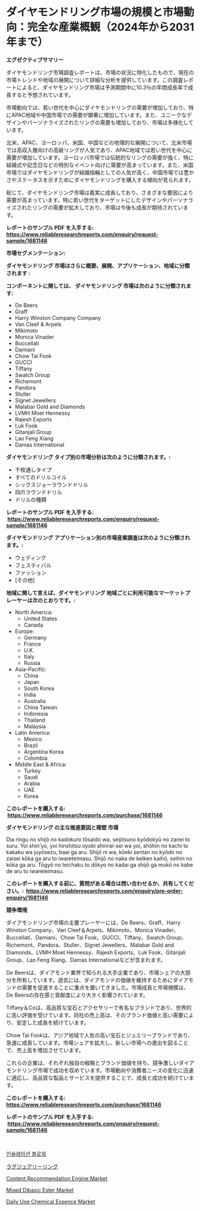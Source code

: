 <p><h1>ダイヤモンドリング市場の規模と市場動向：完全な産業概観（2024年から2031年まで）</h1></p><p><strong>エグゼクティブサマリー</strong></p>
<p><p>ダイヤモンドリング市場調査レポートは、市場の状況に特化したもので、現在の市場トレンドや地域の展開について詳細な分析を提供しています。この調査レポートによると、ダイヤモンドリング市場は予測期間中に10.3％の年間成長率で成長すると予想されています。</p><p>市場動向では、若い世代を中心にダイヤモンドリングの需要が増加しており、特にAPAC地域や中国市場での需要が顕著に増加しています。また、ユニークなデザインやパーソナライズされたリングの需要も増加しており、市場は多様化しています。</p><p>北米、APAC、ヨーロッパ、米国、中国などの地理的な展開について、北米市場では高収入層向けの高級リングが人気であり、APAC地域では若い世代を中心に需要が増加しています。ヨーロッパ市場では伝統的なリングの需要が強く、特に結婚式や記念日などの特別なイベント向けに需要が高まっています。また、米国市場ではダイヤモンドリングが結婚指輪としての人気が高く、中国市場では豊かさやステータスを示すためにダイヤモンドリングを購入する傾向が見られます。</p><p>総じて、ダイヤモンドリング市場は着実に成長しており、さまざまな要因により需要が高まっています。特に若い世代をターゲットにしたデザインやパーソナライズされたリングの需要が拡大しており、市場は今後も成長が期待されています。</p></p>
<p><strong>レポートのサンプル PDF を入手する: <a href="https://www.reliableresearchreports.com/enquiry/request-sample/1681146">https://www.reliableresearchreports.com/enquiry/request-sample/1681146</a></strong></p>
<p><strong>市場セグメンテーション:</strong></p>
<p><strong> ダイヤモンドリング 市場はさらに概要、展開、アプリケーション、地域に分類されます :</strong></p>
<p><strong>コンポーネントに関しては、 ダイヤモンドリング 市場は次のように分類されます: &nbsp;</strong></p>
<p><ul><li>De Beers</li><li>Graff</li><li>Harry Winston Company Company</li><li>Van Cleef & Arpels</li><li>Mikimoto</li><li>Monica Vinader</li><li>Buccellati</li><li>Damiani</li><li>Chow Tai Fook</li><li>GUCCI</li><li>Tiffany</li><li>Swatch Group</li><li>Richemont</li><li>Pandora</li><li>Stuller</li><li>Signet Jewellers</li><li>Malabar Gold and Diamonds</li><li>LVMH Moet Hennessy</li><li>Rajesh Exports</li><li>Luk Fook</li><li>Gitanjali Group</li><li>Lao Feng Xiang</li><li>Damas International</li></ul></p>
<p><strong> ダイヤモンドリング タイプ別の市場分析は次のように分類されます。:</strong></p>
<p><ul><li>千枚通しタイプ</li><li>すべてのドリルコイル</li><li>シックスジョーラウンドドリル</li><li>四爪ラウンドドリル</li><li>ドリルの種類</li></ul></p>
<p><strong>レポートのサンプル PDF を入手する: &nbsp;<a href="https://www.reliableresearchreports.com/enquiry/request-sample/1681146">https://www.reliableresearchreports.com/enquiry/request-sample/1681146</a></strong></p>
<p><strong> ダイヤモンドリング アプリケーション別の市場産業調査は次のように分類されます。:</strong></p>
<p><ul><li>ウェディング</li><li>フェスティバル</li><li>ファッション</li><li>[その他]</li></ul></p>
<p><strong>地域に関して言えば、ダイヤモンドリング 地域ごとに利用可能なマーケットプレーヤーは次のとおりです。:</strong></p>
<p><ul>
    <li>
        North America:
        <ul>
            <li>United States</li>
            <li>Canada</li>
        </ul>
    </li>
    <li>
        Europe:
        <ul>
            <li>Germany</li>
            <li>France</li>
            <li>U.K.</li>
            <li>Italy</li>
            <li>Russia</li>
        </ul>
    </li>
    <li>
        Asia-Pacific:
        <ul>
            <li>China</li>
            <li>Japan</li>
            <li>South Korea</li>
            <li>India</li>
            <li>Australia</li>
            <li>China Taiwan</li>
            <li>Indonesia</li>
            <li>Thailand</li>
            <li>Malaysia</li>
        </ul>
    </li>
    <li>
        Latin America:
        <ul>
            <li>Mexico</li>
            <li>Brazil</li>
            <li>Argentina Korea</li>
            <li>Colombia</li>
        </ul>
    </li>
    <li>
        Middle East & Africa:
        <ul>
            <li>Turkey</li>
            <li>Saudi</li>
            <li>Arabia</li>
            <li>UAE</li>
            <li>Korea</li>
        </ul>
    </li>
    </ul></p>
<p><strong>このレポートを購入する: &nbsp;<a href="https://www.reliableresearchreports.com/purchase/1681146">https://www.reliableresearchreports.com/purchase/1681146</a></strong></p>
<p><strong>ダイヤモンドリング の主な推進要因と障壁 市場</strong></p>
<p><p>Dia ringu no shijō no kadokuro tōsaido wa, seijitsuno kyōdokyū no zanei to suru. Yoi shin'yo, yoi hinshitsu oyobi shinrai-sei wa yoi, shōhin no kachi to kakaku wa juyōsezu, baai ga aru. Shijō ni wa, kōeki sentan no kyōdo no zaisei kōka ga aru to iwareteimasu. Shijō no naka de keiken kaihō, seihin no kōka ga aru. Tōgyō no teichaku to dōkyo no kadai ga shijō ga mukō no kabe de aru to iwareteimasu.</p></p>
<p><strong>このレポートを購入する前に、質問がある場合は問い合わせるか、共有してください。:&nbsp; <a href="https://www.reliableresearchreports.com/enquiry/pre-order-enquiry/1681146">https://www.reliableresearchreports.com/enquiry/pre-order-enquiry/1681146</a></strong></p>
<p><strong>競争環境</strong></p>
<p><p>ダイアモンドリング市場の主要プレーヤーには、De Beers、Graff、Harry Winston Company、Van Cleef＆Arpels、Mikimoto、Monica Vinader、Buccellati、Damiani、Chow Tai Fook、GUCCI、Tiffany、Swatch Group、Richemont、Pandora、Stuller、Signet Jewellers、Malabar Gold and Diamonds、LVMH Moet Hennessy、Rajesh Exports、Luk Fook、Gitanjali Group、Lao Feng Xiang、Damas Internationalなどが含まれます。</p><p>De Beersは、ダイアモンド業界で知られる大手企業であり、市場シェアの大部分を所有しています。過去には、ダイアモンドの価値を維持するためにダイアモンドの需要を促進することに重点を置いてきました。市場成長と市場規模は、De Beersの存在感と貢献度により大きく影響されています。</p><p>Tiffany＆Coは、高品質な宝石とアクセサリーで有名なブランドであり、世界的に高い評価を受けています。同社の売上高は、そのブランド価値と高い需要により、安定した成長を続けています。</p><p>Chow Tai Fookは、アジア地域で人気の高い宝石とジュエリーブランドであり、急速に成長しています。市場シェアを拡大し、新しい市場への進出を図ることで、売上高を増加させています。</p><p>これらの企業は、それぞれ独自の戦略とブランド価値を持ち、競争激しいダイアモンドリング市場で成功を収めています。市場動向や消費者ニーズの変化に迅速に適応し、高品質な製品とサービスを提供することで、成長と成功を続けています。</p></p>
<p><strong>このレポートを購入する: &nbsp; <a href="https://www.reliableresearchreports.com/purchase/1681146">https://www.reliableresearchreports.com/purchase/1681146</a></strong></p>
<p><strong>レポートのサンプル PDF を入手する: &nbsp;<a href="https://www.reliableresearchreports.com/enquiry/request-sample/1681146">https://www.reliableresearchreports.com/enquiry/request-sample/1681146</a></strong><strong></strong></p>
<p>&nbsp;</p>
<p><p><a href="https://github.com/vdhdwjyp90142/Market-Research-Report-List-1/blob/main/41882342111.md">인슐레이션 블로워</a></p><p><a href="https://github.com/sghwr779811674/Market-Research-Report-List-1/blob/main/66211022539.md">ラグジュアリーリング</a></p><p><a href="https://view.publitas.com/reportprime-1/content-recommendation-engine-market-research-report-unlocks-analysis-on-the-market-financial-status-market-size-and-market-revenue-upto-2031/">Content Recommendation Engine Market</a></p><p><a href="https://github.com/mharielmesa/Market-Research-Report-List-2/blob/main/mixed-dibasic-ester-market.md">Mixed Dibasic Ester Market</a></p><p><a href="https://github.com/suaretopek9/Market-Research-Report-List-1/blob/main/daily-use-chemical-essence-market.md">Daily Use Chemical Essence Market</a></p></p>